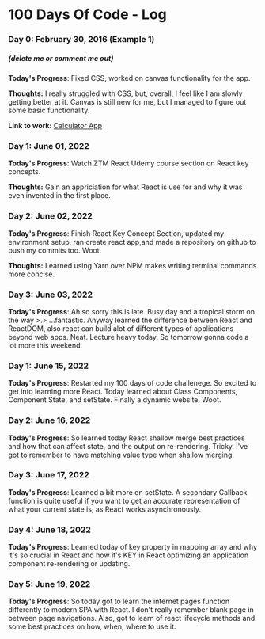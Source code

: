 # 100 Days Of Code - Log

### Day 0: February 30, 2016 (Example 1)
##### (delete me or comment me out)

**Today's Progress**: Fixed CSS, worked on canvas functionality for the app.

**Thoughts:** I really struggled with CSS, but, overall, I feel like I am slowly getting better at it. Canvas is still new for me, but I managed to figure out some basic functionality.

**Link to work:** [Calculator App](http://www.example.com)

### Day 1: June 01, 2022 


**Today's Progress**: Watch ZTM React Udemy course section on React key concepts.

**Thoughts:** Gain an appriciation for what React is use for and why it was even invented in the first place.

### Day 2: June 02, 2022 

**Today's Progress**: Finish React Key Concept Section, updated my environment setup, ran create react app,and made a repository on github to push my commits too. Woot. 

**Thoughts:** Learned using Yarn over NPM makes writing terminal commands more concise. 

### Day 3: June 03, 2022 

**Today's Progress**: Ah so sorry this is late. Busy day and a tropical storm on the way >.> ...fantastic. Anyway learned the difference between React and ReactDOM, also react can build alot of different types of applications beyond web apps. Neat. Lecture heavy today. So tomorrow gonna code a lot more this weekend.

### Day 1: June 15, 2022 

**Today's Progress**: Restarted my 100 days of code challenege. So excited to get into learning more React. Today learned about Class Components, Component State, and setState. Finally a dynamic website. Woot.


### Day 2: June 16, 2022 

**Today's Progress**: So learned today React shallow merge best practices and how that can affect state, and the output on re-rendering. Tricky. I've got to remember to have matching value type when shallow merging.


### Day 3: June 17, 2022 

**Today's Progress**: Learned a bit more on setState. A secondary Callback function is quite useful if you want to get an accurate representation of what your current state is, as React works asynchronously. 


### Day 4: June 18, 2022 

**Today's Progress**: Learned today of key property in mapping array and why it's so crucial in React and how it's KEY in React optimizing an application component re-rendering or updating. 

### Day 5: June 19, 2022 

**Today's Progress**: So today got to learn the internet pages function differently to modern SPA with React. I don't really remember blank page in between page navigations. Also, got to learn of react lifecycle methods and some best practices on how, when, where to use it.
